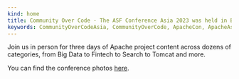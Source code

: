 ```yaml
---
kind: home
title: Community Over Code - The ASF Conference Asia 2023 was held in Beijing from August 18 to 20 ，2023！
keywords: CommunityOverCodeAsia, CommunityOverCode, ApacheCon, ApacheAsiaCon, ApacheConAsia2023
---
```


Join us in person for three days of Apache project content across dozens of categories, from Big Data to Fintech to Search to Tomcat and more.

You can find the conference photos [here](https://photos.apachecon.com/index.php?/category/36).
